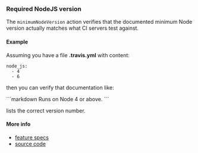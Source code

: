 ### Required NodeJS version

The `minimumNodeVersion` action verifies that the documented minimum Node version actually
matches what CI servers test against.


#### Example

Assuming you have a file
<a class="tr_createFile">
__.travis.yml__ with content:

```
node_js:
  - 4
  - 6
```
</a>

then you can verify that documentation like:

<a class="tr_runMarkdownInTextrun">
```markdown
Runs on Node <a class="tr_minimumNodeVersion">4</a> or above.
</a>
```
</a>

lists the correct version number.


#### More info

- [feature specs](../../features/activity-types/built-in/minimum-node-version/minimum-node-version.feature)
- [source code](../../src/activity-types/minimum-node-version.js)
